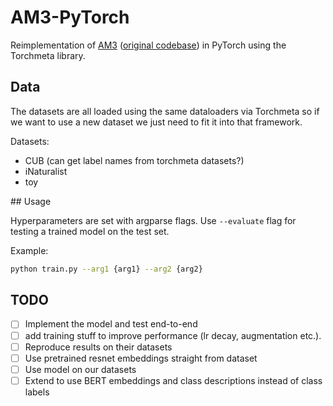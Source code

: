 # AM3-PyTorch

Reimplementation of [AM3](https://arxiv.org/pdf/1902.07104.pdf) ([original codebase](https://github.com/ElementAI/am3)) in PyTorch using the Torchmeta library.

## Data

The datasets are all loaded using the same dataloaders via Torchmeta so if we want to use a new dataset we just need to fit it into that framework.

Datasets:

- CUB (can get label names from torchmeta datasets?)
- iNaturalist
- toy

## Usage

Hyperparameters are set with argparse flags. Use `--evaluate` flag for testing a trained model on the test set.

Example:
```bash
python train.py --arg1 {arg1} --arg2 {arg2}
```

## TODO

- [ ] Implement the model and test end-to-end
- [ ] add training stuff to improve performance (lr decay, augmentation etc.). 
- [ ] Reproduce results on their datasets
- [ ] Use pretrained resnet embeddings straight from dataset
- [ ] Use model on our datasets
- [ ] Extend to use BERT embeddings and class descriptions instead of class labels